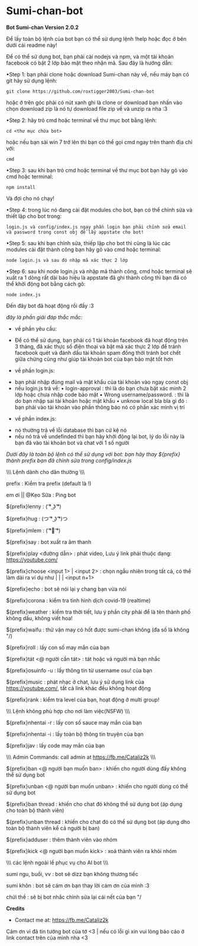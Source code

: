 # Sumi-chan-bot

**Bot Sumi-chan Version 2.0.2**

Để lấy toàn bộ lệnh của bot bạn có thể sử dụng lệnh !help hoặc đọc ở bên dưới cái readme này!

Để có thể sử dụng bot, bạn phải cài nodejs và npm, và một tài khoản facebook có bật 2 lớp bảo mật theo nhận mã. Sau đây là hướng dẫn:

•Step 1: bạn phải clone hoặc download Sumi-chan này về, nếu máy bạn có git hãy sử dụng lệnh:
```
git clone https://github.com/roxtigger2003/Sumi-chan-bot
```
hoặc ở trên góc phải có nút xanh ghi là clone or download bạn nhấn vào chọn download zip là nó tự download file zip về và unzip ra nha :3

•Step 2: hãy trỏ cmd hoặc terminal về thư mục bot bằng lệnh: 
```
cd <thư mục chứa bot>
```
hoặc nếu bạn sài win 7 trở lên thì bạn có thể gọi cmd ngay trên thanh địa chỉ với:
```
cmd
```

•Step 3: sau khi bạn trỏ cmd hoặc terminal về thư mục bot bạn hãy gõ vào cmd hoặc terminal:
```
npm install
```
Và đợi cho nó chạy!

•Step 4: trong lúc nó đang cài đặt modules cho bot, bạn có thể chỉnh sửa và thiết lập cho bot trong:
```
login.js và config/index.js ngay phần login bạn phải chỉnh sửa email và password trong const obj để lấy appstate cho bot!
```

•Step 5: sau khi bạn chỉnh sửa, thiếp lập cho bot thì cũng là lúc các modules cài đặt thành công bạn hãy gõ vào cmd hoặc terminal:
```
node login.js và sau đó nhập mã xác thực 2 lớp
```

•Step 6: sau khi node login.js và nhập mã thành công, cmd hoặc terminal sẽ xuất ra 1 dòng rất dài báo hiệu là appstate đã ghi thành công thì bạn đã có thể khởi động bot bằng cách gõ: 
```
node index.js
```
Đến đây bot đã hoạt động rồi đấy :3

*đây là phần giải đáp thắc mắc:*

 - về phần yêu cầu:
  + Để có thể sử dụng, bạn phải có 1 tài khoản facebook đã hoạt động trên 3 tháng, đã xác thực số điện thoại và bật mã xác thực 2 lớp để tránh facebook quét và đánh dấu tài khoản spam đồng thời tránh bot chết giữa chừng cũng như giúp tài khoản bot của bạn bảo mật tốt hơn 
 - về phần login.js:
  + bạn phải nhập đúng mail và mật khẩu của tài khoản vào ngay const obj
  + nếu login.js trả về:
   • login-approval : thì là do bạn chưa bật xác minh 2 lớp hoặc chưa nhập code bảo mật
   • Wrong username/password. : thì là do bạn nhập sai tài khoản hoặc mật khẩu
   • unknow local bla bla gì đó : bạn phải vào tài khoản vào phần thông báo nó có phần xác minh vị trí
 - về phần index.js:
  + nó thường trả về lỗi database thì bạn cứ kệ nó
  + nếu nó trả về undefinded thì bạn hãy khởi động lại bot, lý do lỗi này là bạn đã vào tài khoản bot và chat với 1 số người

*Dưới đây là toàn bộ lệnh có thể sử dụng với bot: bạn hãy thay ${prefix} thành prefix bạn đã chỉnh sửa trong config/index.js*

\\\\\ Lệnh dành cho dân thường \\\\\ 
  
  prefix : Kiểm tra prefix (default là !)

  em ơi || @Kẹo Sữa : Ping bot

  ${prefix}lenny : ( ͡° ͜ʖ ͡°)
 
  ${prefix}hug : (つ ͡° ͜ʖ ͡°)つ
 
  ${prefix}mlem : ( ͡°👅 ͡°)

  ${prefix}say <text> : bot xuất ra âm thanh

  ${prefix}play <đường dẫn> : phát video, Lưu ý link phải thuộc dạng: https://youtube.com/ 

  ${prefix}choose <input 1> | <input 2> : chọn ngẫu nhiên trong tất cả, có thể làm dài ra ví dụ như <input1> | <input2> | <input3> | <input n+1> 

  ${prefix}echo <text> : bot sẽ nói lại y chang bạn vừa nói
 
  ${prefix}corona : kiểm tra tình hình dịch covid-19 (realtime)

  ${prefix}weather <city> : kiểm tra thời tiết, lưu ý phần city phải để là tên thành phố không dấu, không viết hoa!
 
  ${prefix}waifu : thử vận may có hốt được sumi-chan không (đa số là không "/)
 
  ${prefix}roll : lấy con số may mắn của bạn

  ${prefix}tát <@ người cần tát> : tát hoặc vả người mà bạn nhắc
 
  ${prefix}osuinfo -u <username> : lấy thông tin từ username osu! của bạn

  ${prefix}music <url youtube> : phát nhạc ở chat, lưu ý sử dụng link của https://youtube.com/, tất cả link khác đều không hoạt động

  ${prefix}rank : kiểm tra level của bạn, hoạt động ở multi group!

  \\\\\ Lệnh không phù hợp cho nơi làm việc(NSFW) \\\\\ 

  ${prefix}nhentai -r : lấy con số sauce may mắn của bạn
 
  ${prefix}nhentai -i <id> : lấy toàn bộ thông tin truyện của bạn

  ${prefix}jav : lấy code may mắn của bạn
 
  \\\\\ Admin Commands: call admin at https://fb.me/Cataliz2k \\\\\\ 

  ${prefix}ban <@ người bạn muốn ban> : khiến cho người dùng đấy không thể sử dụng bot
 
  ${prefix}unban <@ người bạn muốn unban> : khiến cho người dùng có thể sử dụng bot
 
  ${prefix}ban thread : khiến cho chat đó không thể sử dụng bot (áp dụng cho toàn bộ thành viên)
 
  ${prefix}unban thread : khiến cho chat đó có thể sử dụng bot (áp dụng dho toàn bộ thành viên kể cả người bị ban)
 
  ${prefix}adduser <id> : thêm thành viên vào nhóm
 
  ${prefix}kick <@ người bạn muốn kick> : xoá thành viên ra khỏi nhóm
 
  \\\\\ các lệnh ngoài lề phục vụ cho AI bot \\\\\\ 

  sumi ngu, buồi, vv : bot sẽ dizz bạn không thương tiếc

  sumi khôn : bot sẽ cám ơn bạn thay lời cám ơn của mình :3
 
  chửi thề : sẽ bị bot nhắc chỉnh sửa lại cái nết của bạn "/

**Credits**
- Contact me at: https://fb.me/Cataliz2k

Cám ơn vì đã tin tưởng bot của tớ <3 | nếu có lỗi gì xin vui lòng báo cáo ở link contact trên của mình nha <3
 
